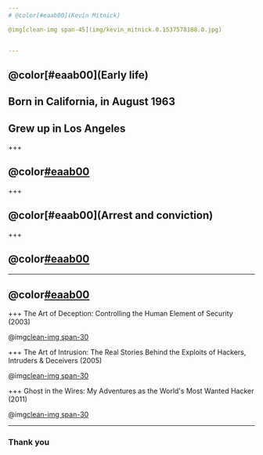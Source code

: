 ```yaml
---
# @color[#eaab00](Kevin Mitnick)

@img[clean-img span-45](img/kevin_mitnick.0.1537578188.0.jpg)


---
```

## @color[#eaab00](Early life)
<h2>Born in California, in August 1963</h2>
<h2>Grew up in Los Angeles</h2>

+++
## @color[#eaab00](First "crime")

+++
## @color[#eaab00](Arrest and conviction)

+++
## @color[#eaab00](Consulting)

---
## @color[#eaab00](Books)

+++
The Art of Deception: Controlling the Human Element of Security
(2003)

@img[clean-img span-30](img/ArtofDeception.jpg)

+++
The Art of Intrusion: The Real Stories Behind the Exploits of Hackers, Intruders & Deceivers
(2005)

@img[clean-img span-30](img/Artofintrusion.jpg)

+++
Ghost in the Wires: My Adventures as the World's Most Wanted Hacker
(2011)

@img[clean-img span-30](img/51kt5CfVEkL.jpg)

---
### Thank you
